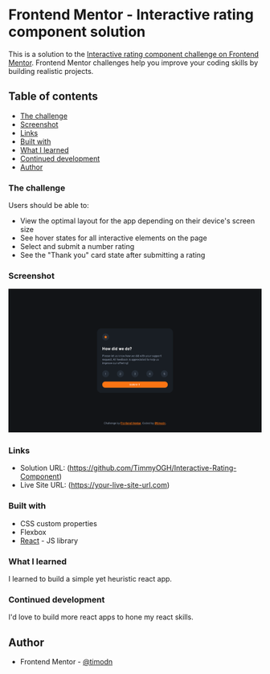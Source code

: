 # Frontend Mentor - Interactive rating component solution

This is a solution to the [Interactive rating component challenge on Frontend Mentor](https://www.frontendmentor.io/challenges/interactive-rating-component-koxpeBUmI). Frontend Mentor challenges help you improve your coding skills by building realistic projects. 

## Table of contents

  - [The challenge](#the-challenge)
  - [Screenshot](#screenshot)
  - [Links](#links)
  - [Built with](#built-with)
  - [What I learned](#what-i-learned)
  - [Continued development](#continued-development)
  - [Author](#author)

### The challenge

Users should be able to:

- View the optimal layout for the app depending on their device's screen size
- See hover states for all interactive elements on the page
- Select and submit a number rating
- See the "Thank you" card state after submitting a rating

### Screenshot

![](./public/images/irc_ss.png)

### Links

- Solution URL: (https://github.com/TimmyOGH/Interactive-Rating-Component)
- Live Site URL: (https://your-live-site-url.com)

### Built with

- CSS custom properties
- Flexbox
- [React](https://reactjs.org/) - JS library

### What I learned

I learned to build a simple yet heuristic react app.

### Continued development

I'd love to build more react apps to hone my react skills.

## Author

- Frontend Mentor - [@timodn](https://www.frontendmentor.io/profile/timodn)
